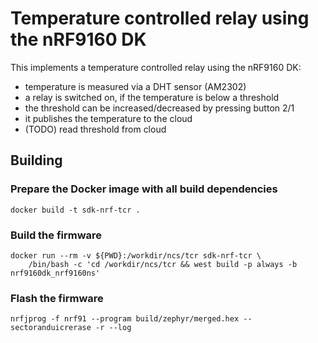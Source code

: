 # Temperature controlled relay using the nRF9160 DK

This implements a temperature controlled relay using the nRF9160 DK:

- temperature is measured via a DHT sensor (AM2302)
- a relay is switched on, if the temperature is below a threshold
- the threshold can be increased/decreased by pressing button 2/1
- it publishes the temperature to the cloud
- (TODO) read threshold from cloud

## Building

### Prepare the Docker image with all build dependencies

    docker build -t sdk-nrf-tcr .

### Build the firmware

    docker run --rm -v ${PWD}:/workdir/ncs/tcr sdk-nrf-tcr \
        /bin/bash -c 'cd /workdir/ncs/tcr && west build -p always -b nrf9160dk_nrf9160ns'

### Flash the firmware

    nrfjprog -f nrf91 --program build/zephyr/merged.hex --sectoranduicrerase -r --log
